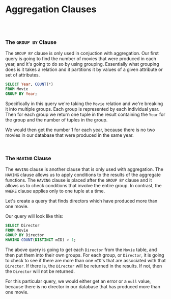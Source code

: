 # Aggregation Clauses

<br>
<br>

### The `GROUP BY` Clause

The `GROUP BY` clause is only used in conjuction with aggregation. Our first query is going to find the number of movies that were produced in each year, and it's going to do so by using grouping. Essentially what grouping does is it takes a relation and it partitions it by values of a given attribute or set of attributes.

```sql
SELECT Year, COUNT(*)
FROM Movie
GROUP BY Year;
```

Specifically in this query we're taking the `Movie` relation and we're breaking it into multiple groups. Each group is represented by each individual year. Then for each group we return one tuple in the result containing the `Year` for the group and the number of tuples in the group.

We would then get the number 1 for each year, because there is no two movies in our database that were produced in the same year.

<br>

### The `HAVING` Clause

The `HAVING` clause is another clause that is only used with aggregation. The `HAVING` clause allows us to apply conditions to the results of the aggregate functions. The `HAVING` clause is placed after the `GROUP BY` clause and it allows us to check conditions that involve the entire group. In contrast, the `WHERE` clause applies only to one tuple at a time.

Let's create a query that finds directors which have produced more than one movie.

Our query will look like this:

```sql
SELECT Director
FROM Movie
GROUP BY Director
HAVING COUNT(DISTINCT mID) > 1;
```

The above query is going to get each `Director` from the `Movie` table, and then put them into their own groups. For each group, or `Director`, it is going to check to see if there are more than one `mID`'s that are associated with that `Director`. If there is, the `Director` will be returned in the results. If not, then the `Director` will not be returned.

For this particular query, we would either get an error or a `null` value, because there is no director in our database that has produced more than one movie.
